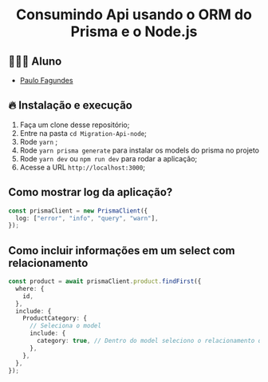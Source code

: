 <h1 align="center">
  <center>Consumindo Api usando o ORM do Prisma e o Node.js
</center>
</h1>

## 👨🏼‍💻 Aluno

- [Paulo Fagundes](https://www.linkedin.com/in/paulo-fagundes-381890aa)

## 🔥 Instalação e execução

1. Faça um clone desse repositório;
2. Entre na pasta `cd Migration-Api-node`;
3. Rode `yarn` ;
4. Rode `yarn prisma generate` para instalar os models do prisma no projeto
5. Rode `yarn dev` ou `npm run dev` para rodar a aplicação;
6. Acesse a URL `http://localhost:3000`;

## Como mostrar log da aplicação?

```ts
const prismaClient = new PrismaClient({
  log: ["error", "info", "query", "warn"],
});
```

## Como incluir informações em um select com relacionamento

```ts
const product = await prismaClient.product.findFirst({
  where: {
    id,
  },
  include: {
    ProductCategory: {
      // Seleciona o model
      include: {
        category: true, // Dentro do model seleciono o relacionamento que quero trazer completo.
      },
    },
  },
});
```

